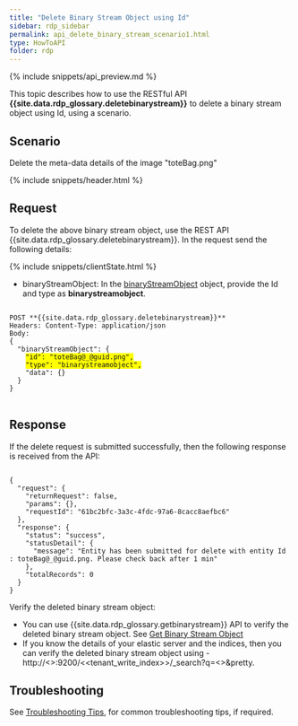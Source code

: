 ```yaml
---
title: "Delete Binary Stream Object using Id"
sidebar: rdp_sidebar
permalink: api_delete_binary_stream_scenario1.html
type: HowToAPI
folder: rdp
---
```


{% include snippets/api_preview.md %}

This topic describes how to use the RESTful API **{{site.data.rdp_glossary.deletebinarystream}}** to delete a binary stream object using Id, using a scenario. 

## Scenario

Delete the meta-data details of the image "toteBag.png" 

{% include snippets/header.html %}

## Request

To delete the above binary stream object, use the REST API {{site.data.rdp_glossary.deletebinarystream}}. In the request send the following details:

{% include snippets/clientState.html %}
* binaryStreamObject: In the [binaryStreamObject](api_binary_stream_object_structure.html) object, provide the Id and type as **binarystreamobject**.

<pre>
<code>
POST **{{site.data.rdp_glossary.deletebinarystream}}**
Headers: Content-Type: application/json
Body:
{
  "binaryStreamObject": {
    <span style="background-color: #FFFF00">"id": "toteBag@_@guid.png",</span>
    <span style="background-color: #FFFF00">"type": "binarystreamobject",</span>
    "data": {}
  }
}
</code>
</pre>

## Response

If the delete request is submitted successfully, then the following response is received from the API:

<pre><code>
{
  "request": {
    "returnRequest": false,
    "params": {},
    "requestId": "61bc2bfc-3a3c-4fdc-97a6-8cacc8aefbc6"
  },
  "response": {
    "status": "success",
    "statusDetail": {
      "message": "Entity has been submitted for delete with entity Id : toteBag@_@guid.png. Please check back after 1 min"
    },
    "totalRecords": 0
  }
}
</code></pre> 

Verify the deleted binary stream object:
* You can use {{site.data.rdp_glossary.getbinarystream}} API to verify the deleted binary stream object. See [Get Binary Stream Object](api_get_binary_stream_object.html)
* If you know the details of your elastic server and the indices, then you can verify the deleted binary stream object using - http://<<ESSERVER>>:9200/<<tenant_write_index>>/_search?q=<<Id>>&pretty.

## Troubleshooting

See [Troubleshooting Tips](api_troubleshooting_tips.html), for common troubleshooting tips, if required.